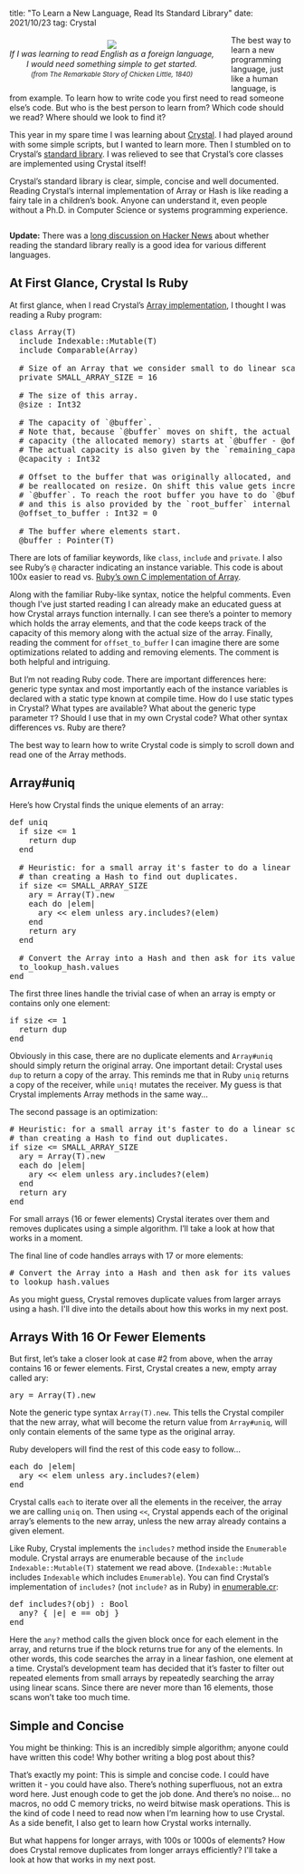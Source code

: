 title: "To Learn a New Language, Read Its Standard Library"
date: 2021/10/23
tag: Crystal

<div style="float: left; padding: 8px 30px 20px 0px; text-align: center; line-height:18px">
  <img src="http://patshaughnessy.net/assets/2021/10/23/chicken-little.png"><br/>
  <i>If I was learning to read English as a foreign language,<br/> I would need something simple to get started.<br/>
  <small>(from The Remarkable Story of Chicken Little, 1840)</small></i> 
</div>

The best way to learn a new programming language, just like a human language,
is from example. To learn how to write code you first need to read someone
else’s code. But who is the best person to learn from? Which code should we
read? Where should we look to find it?

This year in my spare time I was learning about
[Crystal](https://crystal-lang.org). I had played around with some simple
scripts, but I wanted to learn more. Then I stumbled on to Crystal’s [standard
library](https://github.com/crystal-lang/crystal/tree/master/src). I was
relieved to see that Crystal’s core classes are implemented using Crystal
itself!

Crystal’s standard library is clear, simple, concise and well documented.
Reading Crystal’s internal implementation of Array or Hash is like reading
a fairy tale in a children’s book. Anyone can understand it, even people
without a Ph.D. in Computer Science or systems programming experience.

<div style="clear: left"></div>

<b>Update:</b> There was a [long discussion on Hacker
News](https://news.ycombinator.com/item?id=28975453) about whether reading the
standard library really is a good idea for various different languages.

## At First Glance, Crystal Is Ruby

At first glance, when I read Crystal’s [Array
implementation](https://github.com/crystal-lang/crystal/blob/master/src/array.cr),
I thought I was reading a Ruby program:

<pre type="ruby">
class Array(T)
  include Indexable::Mutable(T)
  include Comparable(Array)

  # Size of an Array that we consider small to do linear scans or other optimizations.
  private SMALL_ARRAY_SIZE = 16

  # The size of this array.
  @size : Int32

  # The capacity of `@buffer`.
  # Note that, because `@buffer` moves on shift, the actual
  # capacity (the allocated memory) starts at `@buffer - @offset_to_buffer`.
  # The actual capacity is also given by the `remaining_capacity` internal method.
  @capacity : Int32

  # Offset to the buffer that was originally allocated, and which needs to
  # be reallocated on resize. On shift this value gets increased, together with
  # `@buffer`. To reach the root buffer you have to do `@buffer - @offset_to_buffer`,
  # and this is also provided by the `root_buffer` internal method.
  @offset_to_buffer : Int32 = 0

  # The buffer where elements start.
  @buffer : Pointer(T)
</pre>

There are lots of familiar keywords, like `class`, `include` and `private`. I also
see Ruby’s `@` character indicating an instance variable. This code is about 100x
easier to read vs. [Ruby’s own C implementation of
Array](https://github.com/ruby/ruby/blob/master/array.c).

Along with the familiar Ruby-like syntax, notice the helpful comments. Even
though I’ve just started reading I can already make an educated guess at how
Crystal arrays function internally. I can see there’s a pointer to memory which
holds the array elements, and that the code keeps track of the capacity of this
memory along with the actual size of the array. Finally, reading the comment for
`offset_to_buffer` I can imagine there are some optimizations related to adding
and removing elements. The comment is both helpful and intriguing.

But I’m not reading Ruby code. There are important differences here: generic
type syntax and most importantly each of the instance variables is declared
with a static type known at compile time. How do I use static types in Crystal?
What types are available? What about the generic type parameter `T`? Should I
use that in my own Crystal code? What other syntax differences vs. Ruby are
there?

The best way to learn how to write Crystal code is simply to scroll down and
read one of the Array methods.

## Array#uniq

Here’s how Crystal finds the unique elements of an array:

<pre type="ruby">
def uniq
  if size <= 1
    return dup
  end

  # Heuristic: for a small array it's faster to do a linear scan
  # than creating a Hash to find out duplicates.
  if size <= SMALL_ARRAY_SIZE
    ary = Array(T).new
    each do |elem|
      ary << elem unless ary.includes?(elem)
    end
    return ary
  end

  # Convert the Array into a Hash and then ask for its values
  to_lookup_hash.values
end
</pre>

The first three lines handle the trivial case of when an array is empty or
contains only one element:
<pre type="ruby">
if size <= 1
  return dup
end
</pre>

Obviously in this case, there are no duplicate elements and `Array#uniq` should
simply return the original array. One important detail: Crystal uses `dup` to
return a copy of the array. This reminds me that in Ruby `uniq` returns a copy
of the receiver, while `uniq!` mutates the receiver. My guess is that Crystal
implements Array methods in the same way…

The second passage is an optimization:

<pre type="ruby">
# Heuristic: for a small array it's faster to do a linear scan
# than creating a Hash to find out duplicates.
if size <= SMALL_ARRAY_SIZE
  ary = Array(T).new
  each do |elem|
    ary << elem unless ary.includes?(elem)
  end
  return ary
end
</pre>

For small arrays (16 or fewer elements) Crystal iterates over them and removes
duplicates using a simple algorithm. I’ll take a look at how that works in a
moment.

The final line of code handles arrays with 17 or more elements:

<pre type="ruby">
# Convert the Array into a Hash and then ask for its values
to_lookup_hash.values
</pre>

As you might guess, Crystal removes duplicate values from larger arrays using a
hash. I'll dive into the details about how this works in my next post.

## Arrays With 16 Or Fewer Elements

But first, let’s take a closer look at case #2 from above, when the array
contains 16 or fewer elements. First, Crystal creates a new, empty array called
ary:

<pre type="ruby">
ary = Array(T).new
</pre>

Note the generic type syntax `Array(T).new`. This tells the Crystal compiler
that the new array, what will become the return value from `Array#uniq`, will
only contain elements of the same type as the original array.

Ruby developers will find the rest of this code easy to follow…

<pre type="ruby">
each do |elem|
  ary << elem unless ary.includes?(elem)
end
</pre>

Crystal calls `each` to iterate over all the elements in the receiver, the
array we are calling `uniq` on. Then using `<<`, Crystal appends each of the
original array’s elements to the new array, unless the new array already
contains a given element.

Like Ruby, Crystal implements the `includes?` method inside the `Enumerable`
module. Crystal arrays are enumerable because of the `include
Indexable::Mutable(T)` statement we read above. (`Indexable::Mutable` includes
`Indexable` which includes `Enumerable`). You can find Crystal’s implementation
of `includes?` (not `include?` as in Ruby) in
[enumerable.cr](https://github.com/crystal-lang/crystal/blob/master/src/enumerable.cr):

<pre type="ruby">
def includes?(obj) : Bool
  any? { |e| e == obj }
end
</pre>

Here the `any?` method calls the given block once for each element in the
array, and returns true if the block returns true for any of the elements. In
other words, this code searches the array in a linear fashion, one element at a
time. Crystal’s development team has decided that it’s faster to filter out
repeated elements from small arrays by repeatedly searching the array using
linear scans. Since there are never more than 16 elements, those scans won’t
take too much time.

## Simple and Concise

You might be thinking: This is an incredibly simple algorithm; anyone could have
written this code! Why bother writing a blog post about this?

That’s exactly my point: This is simple and concise code. I could have written
it - you could have also. There’s nothing superfluous, not an extra word here.
Just enough code to get the job done. And there’s no noise… no macros, no odd C
memory tricks, no weird bitwise mask operations. This is the kind of code I
need to read now when I’m learning how to use Crystal. As a side benefit, I
also get to learn how Crystal works internally.

But what happens for longer arrays, with 100s or 1000s of elements? How does
Crystal remove duplicates from longer arrays efficiently? I'll take a look at
how that works in my next post.
